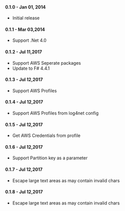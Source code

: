 #### 0.1.0 - Jan 01, 2014
* Initial release

#### 0.1.1 - Mar 03,2014
* Support .Net 4.0

#### 0.1.2 - Jul 11,2017
* Support AWS Seperate packages
* Update to F# 4.4.1

#### 0.1.3 - Jul 12,2017

* Support AWS Profiles

#### 0.1.4 - Jul 12,2017

* Support AWS Profiles from log4net config

#### 0.1.5 - Jul 12,2017

* Get AWS Credentials from profile


#### 0.1.6 - Jul 12,2017

* Support Partition key as a parameter

#### 0.1.7 - Jul 12,2017

* Escape large text areas as may contain invalid chars

#### 0.1.8 - Jul 12,2017
* Escape large text areas as may contain invalid chars
